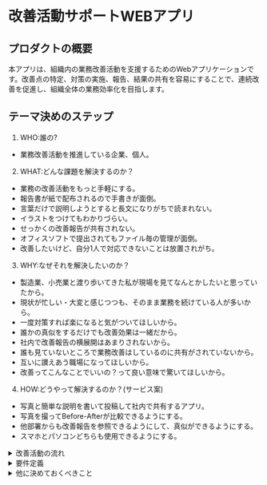 # 改善活動サポートWEBアプリ

## プロダクトの概要
本アプリは、組織内の業務改善活動を支援するためのWebアプリケーションです。改善点の特定、対策の実施、報告、結果の共有を容易にすることで、連続改善を促進し、組織全体の業務効率化を目指します。

## テーマ決めのステップ
1. WHO:誰の?
  - 業務改善活動を推進している企業、個人。
2. WHAT:どんな課題を解決するのか？
  - 業務の改善活動をもっと手軽にする。
  - 報告書が紙で配布されるので手書きが面倒。
  - 言葉だけで説明しようとすると長文になりがちで読まれない。
  - イラストをつけてもわかりづらい。
  - せっかくの改善報告が共有されない。
  - オフィスソフトで提出されてもファイル毎の管理が面倒。
  - 改善したいけど、自分1人で対応できないことは放置されがち。
3. WHY:なぜそれを解決したいのか？
  - 製造業、小売業と渡り歩いてきた私が現場を見てなんとかしたいと思っていたから。
  - 現状が忙しい・大変と感じつつも、そのまま業務を続けている人が多いから。
  - 一度対策すれば楽になると気がついてほしいから。
  - 誰かの真似をするだけでも改善効果は一緒だから。
  - 社内で改善報告の横展開はあまりされないから。
  - 誰も見ていないところで業務改善はしているのに共有がされていないから。
  - 互いに讃えあう職場になってほしいから。
  - 改善ってこんなことでいいの？って良い意味で驚いてほしいから。
4. HOW:どうやって解決するのか？(サービス案)
  - 写真と簡単な説明を書いて投稿して社内で共有するアプリ。
  - 写真を撮ってBefore-Afterが比較できるようにする。
  - 他部署からも改善報告を参照できるようにして、真似ができるようにする。
  - スマホとパソコンどちらも使用できるようにする。

<details>
<summary>改善活動の流れ</summary>

### 改善活動のサイクル

  1. **改善点の特定**: 改善点を見つける。
  2. **対策の実施**: 見つけたポイントに対して改善策を実施する。
  3. **改善報告**: 改善活動の様子をWebアプリに記録し報告する。
  4. **結果の共有**: 他部署等と共有する。
  - **連続改善**: 1~4を繰り返すことで、組織全体の業務改善を促進する。
  - **さらに発展**: 業界のベストプラクティスや他社の事例を、自社の改善活動に取り入れる。

### 可能なら定期的に実施

1. **投票**: 社内のメンバーが共有された内容を見て、一番良いと思うものに投票する。
2. **表彰**: 投票結果をもとに、会社の上部の人たちが改善活動に貢献した人を表彰する。

</details>
<details>
<summary>要件定義</summary>

### 機能要件

1. **アイデア投稿・共有**: ユーザーが改善アイデアを投稿し、他のユーザーと共有できる機能を提供する。
2. **ナレッジベース**: 改善アイデアやノウハウ、ベストプラクティスを保存・検索できるデータベース機能を提供する。
3. **ユーザー管理**: ユーザーアカウントの登録、編集、削除などを行う機能を提供する。
4. **アクセス権限設定**: 情報へのアクセス権限を設定する機能を提供する。

### 非機能要件

1. **ユーザビリティ**: 直感的で使いやすいインターフェースを提供する。反転した写真を修正する。
2. **パフォーマンス**: 高速な応答時間とデータ処理能力を実現する。
3. **スケーラビリティ**: システムが成長に対応できるように設計されていることを確保する。
4. **セキュリティ**: データの機密性、完全性、可用性を確保するためのセキュリティ対策を施す。
5. **保守性・拡張性**: ソフトウェアが容易に保守・拡張できるように設計されていることを確保する。

</details>

<details>
<summary>他に決めておくべきこと</summary>

### テーマ決定後にやること
1. ~~**ターゲットユーザーの特定**: プロダクトの対象となるユーザー層を明確にし、そのニーズや課題を理解する。
2. **市場調査と競合分析**: 類似のアプリやサービスを調査し、競合優位性や独自の価値提案を明確にする。
3. **機能要件の定義**: プロダクトに必要な機能をリストアップし、優先度をつける。
4. **非機能要件の定義**: パフォーマンス、セキュリティ、スケーラビリティなど、プロダクトの品質に関わる要件を明確にする。
5. **プロジェクトスケジュールの策定**: 開発期間やマイルストーン、リリース予定日を決定し、開発チームに周知する。
6. **設計フェーズ**: アーキテクチャ設計、UI/UXデザイン、データベース設計など、プロダクト開発に必要な設計を行う。
7. **開発フェーズ**: 設計を元に機能を実装し、随時テストを行いながら進める。
8. **テストフェーズ**: ユニットテスト、統合テスト、システムテスト、ユーザーアクセプタンステストなどを実施し、品質を確保する。
9. **デプロイメント**: 本番環境にプロダクトをデプロイし、リリース前の最終確認を行う。
10. **リリース**: プロダクトを市場にリリースし、ユーザーに提供する。
11. **運用・保守**: リリース後、アプリの運用・保守計画に従い、アップデートやバグ修正、ユーザーサポートなどを継続的に行う。

</details>
